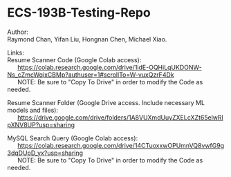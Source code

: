 # ECS-193B-Testing-Repo

Author:  
Raymond Chan, Yifan Liu, Hongnan Chen, Michael Xiao. 

Links:  
Resume Scanner Code (Google Colab access):   
&nbsp;&nbsp;&nbsp;&nbsp;&nbsp;&nbsp;https://colab.research.google.com/drive/1idE-OQHiLqUKDONW-Ns_cZmcWqixCBMp?authuser=1#scrollTo=W-vuxQzrF4Dk  
&nbsp;&nbsp;&nbsp;&nbsp;&nbsp;&nbsp;NOTE: Be sure to "Copy To Drive" in order to modify the Code as needed. 
    
Resume Scanner Folder (Google Drive access. Include necessary ML models and files):    
&nbsp;&nbsp;&nbsp;&nbsp;&nbsp;&nbsp;https://drive.google.com/drive/folders/1A8VUXmdUuyZXELcXZt65elwRlpXNV8UP?usp=sharing  

MySQL Search Query (Google Colab access):  
&nbsp;&nbsp;&nbsp;&nbsp;&nbsp;&nbsp;https://colab.research.google.com/drive/14CTuoxxwOPUmnVQ8vwfG9g3dqDUpD_yx?usp=sharing  
&nbsp;&nbsp;&nbsp;&nbsp;&nbsp;&nbsp;NOTE: Be sure to "Copy To Drive" in order to modify the Code as needed. 

